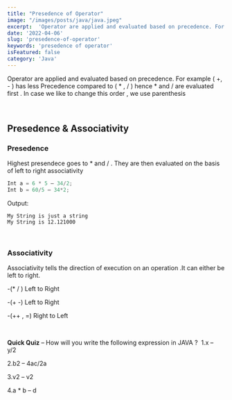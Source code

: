 ```yaml
---
title: "Presedence of Operator"
image: "/images/posts/java/java.jpeg"
excerpt:  'Operator are applied and evaluated based on precedence. For example ( +, - ) has less Precedence compared to ...'
date: '2022-04-06'
slug: 'presedence-of-operator'
keywords: 'presedence of operator' 
isFeatured: false
category: 'Java'
---
```


Operator are applied and evaluated based on precedence. For example ( +, - ) has less Precedence compared to ( * , / ) hence * and / are evaluated first .
In case we like to change this order , we use parenthesis

&nbsp;

## **Presedence & Associativity**

### **Presedence**

Highest presendece goes to * and / . They are then evaluated on the basis of left to right associativity

```java
Int a = 6 * 5 – 34/2;
Int b = 60/5 – 34*2;
```

Output:

```
My String is just a string
My String is 12.121000
```

&nbsp;

### **Associativity**

Associativity tells the direction of execution on an operation .It can either be left to right. 

 -(* / ) Left to Right 

 -(+ -)  Left to Right 

 -(++ , =)  Right to Left 

 &nbsp;


**Quick Quiz** – How will you write the following expression in JAVA ? 
1.x – y/2 

2.b2 – 4ac/2a 

3.v2 – v2 

4.a * b – d